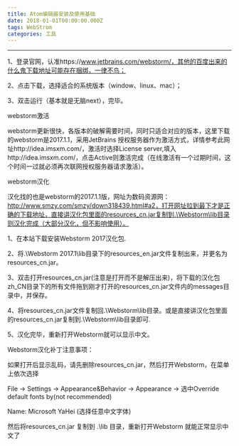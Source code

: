 ```yaml
---
title: Atom编辑器安装及使用基础
date: 2018-01-01T00:00:00.000Z
tags: WebStrom
categories: 工具
---
```


--------------------------------------------------------------------------------

1、登录官网，认准https://www.jetbrains.com/webstorm/，其他的百度出来的什么鬼下载地址可能存在捆绑，一律不鸟；

2、点击下载，选择适合的系统版本（window、linux、mac）；

3、双击运行（基本就是无脑next），完毕。

webstorm激活

webstorm更新很快，各版本的破解需要时间，同时只适合对应的版本，这里下载的webstorm是2017.1.1，采用JetBrains 授权服务器作为激活方式，详情参考此网址http://idea.imsxm.com/，激活时选择License server,填入http://idea.imsxm.com/，点击Active则激活完成（在线激活有一个过期时间，这个时间一过就必须再次联网授权服务器请求激活）。

webstorm汉化

汉化找的也是webstorm的2017.1.1版，网址为数码资源网：http://www.smzy.com/smzy/down318439.html#a2，打开网址拉到最下才是正确的下载地址，直接讲汉化包里面的resources_cn.jar复制到.\Webstorm\lib目录则汉化完成（大部分汉化，但不影响使用）。

1、在本站下载安装Webstorm 2017汉化包.

2、将.\Webstorm 2017.1\lib目录下的resources_en.jar文件复制出来，并更名为resources_cn.jar。

3、双击打开resources_cn.jar(注意是打开而不是解压出来)，将下载的汉化包zh_CN目录下的所有文件拖到刚才打开的resources_cn.jar文件内的messages目录中，并保存。

4、将resources_cn.jar文件复制回.\Webstorm\lib目录。或是直接讲汉化包里面的resources_cn.jar复制到.\Webstorm\lib目录即可.

5、汉化完毕，重新打开Webstorm就可以显示中文。

Webstorm汉化补丁注意事项：

如果打开后显示乱码，请先删除resources_cn.jar，然后打开Webstorm，在菜单上依次选择

File -> Settings -> Appearance&Behavior -> Appearance -> 选中Override default fonts by(not recommended)

Name: Microsoft YaHei (选择任意中文字体)

然后将resources_cn.jar 复制到 .\lib 目录，重新打开Webstorm 就能正常显示中文了


